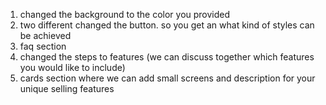 1. changed the background to the color you provided
2. two different changed the button. so you get an what kind of styles can be achieved 
3. faq section
4. changed the steps to features (we can discuss together which features you would like to include)
5. cards section where we can add small screens and description for your unique selling features

